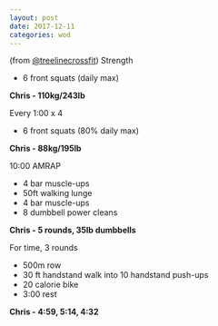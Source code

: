 ```yaml
---
layout: post
date: 2017-12-11
categories: wod
---
```


(from [@treelinecrossfit](http://www.treelinecrossfit.com)) Strength
- 6 front squats (daily max)

**Chris - <span>110kg/243lb</span>**

Every 1:00 x 4
- 6 front squats (80% daily max)

**Chris - <span>88kg/195lb</span>**

10:00 AMRAP
- 4 bar muscle-ups
- 50ft walking lunge
- 4 bar muscle-ups
- 8 dumbbell power cleans

**Chris - <span>5 rounds, 35lb dumbbells</span>**

For time, 3 rounds
- 500m row
- 30 ft handstand walk into 10 handstand push-ups
- 20 calorie bike
- 3:00 rest

**Chris - <span>4:59, 5:14, 4:32</span>**
